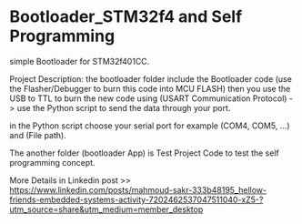 # Bootloader_STM32f4 and Self Programming

simple Bootloader for STM32f401CC.

Project Description:
  the bootloader folder include the Bootloader code (use the Flasher/Debugger to burn this code into MCU FLASH)
  then you use the USB to TTL to burn the new code using (USART Communication Protocol) -> use the Python script to send the data through your port. 

  in the Python script choose your serial port for example (COM4, COM5, ...) and (File path).

  The another folder (bootloader App) is Test Project Code to test the self programming concept.
  
More Details in Linkedin post >> https://www.linkedin.com/posts/mahmoud-sakr-333b48195_hellow-friends-embedded-systems-activity-7202462537047511040-xZ5-?utm_source=share&utm_medium=member_desktop
  
